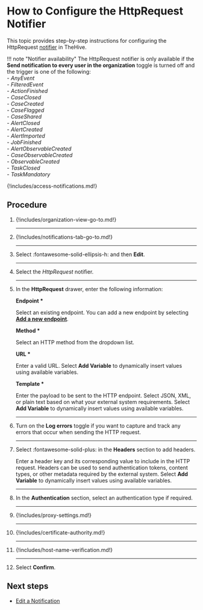 # How to Configure the HttpRequest Notifier

This topic provides step-by-step instructions for configuring the HttpRequest [notifier](../about-notifications.md#notifiers) in TheHive.

!!! note "Notifier availability"
    The HttpRequest notifier is only available if the **Send notification to every user in the organization** toggle is turned off and the trigger is one of the following:  
    - *AnyEvent*  
    - *FilteredEvent*  
    - *ActionFinished*  
    - *CaseClosed*  
    - *CaseCreated*  
    - *CaseFlagged*  
    - *CaseShared*  
    - *AlertClosed*  
    - *AlertCreated*  
    - *AlertImported*  
    - *JobFinished*  
    - *AlertObservableCreated*  
    - *CaseObservableCreated*  
    - *ObservableCreated*  
    - *TaskClosed*  
    - *TaskMandatory*

{!includes/access-notifications.md!}

## Procedure

1. {!includes/organization-view-go-to.md!}

    ---

2. {!includes/notifications-tab-go-to.md!}

    ---

3. Select :fontawesome-solid-ellipsis-h: and then **Edit**.

    ---

4. Select the *HttpRequest* notifier.

    ---

5. In the **HttpRequest** drawer, enter the following information:

    **Endpoint \***

    Select an existing endpoint. You can add a new endpoint by selecting [**Add a new endpoint**](../../../configure-organization/manage-endpoints/add_endpoints.md).

    **Method \***

    Select an HTTP method from the dropdown list.

    **URL \***

    Enter a valid URL. Select **Add Variable** to dynamically insert values using available variables.

    **Template \***

    Enter the payload to be sent to the HTTP endpoint. Select JSON, XML, or plain text based on what your external system requirements. Select **Add Variable** to dynamically insert values using available variables.

    ---

6. Turn on the **Log errors** toggle if you want to capture and track any errors that occur when sending the HTTP request.

    ---

7. Select :fontawesome-solid-plus: in the **Headers** section to add headers.

    Enter a header key and its corresponding value to include in the HTTP request. Headers can be used to send authentication tokens, content types, or other metadata required by the external system. Select **Add Variable** to dynamically insert values using available variables.

    ---

8. In the **Authentication** section, select an authentication type if required.

    ---

9. {!includes/proxy-settings.md!}

    ---

10. {!includes/certificate-authority.md!}

    ---

11. {!includes/host-name-verification.md!}

    ---

12. Select **Confirm**.

## Next steps

* [Edit a Notification](edit-a-notification.md)

